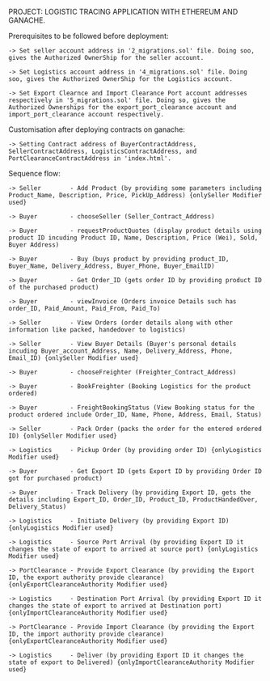 PROJECT: LOGISTIC TRACING APPLICATION WITH ETHEREUM AND GANACHE.

Prerequisites to be followed before deployment:

    -> Set seller account address in '2_migrations.sol' file. Doing soo, gives the Authorized OwnerShip for the seller account.

    -> Set Logistics account address in '4_migrations.sol' file. Doing soo, gives the Authorized OwnerShip for the Logistics account.

    -> Set Export Clearnce and Import Clearance Port account addresses respectively in '5_migrations.sol' file. Doing so, gives the Authorized Ownerships for the export_port_clearance account and import_port_clearance account respectively.

Customisation after deploying contracts on ganache:

    -> Setting Contract address of BuyerContractAddress, SellerContractAddress, LogisticsContractAddress, and PortClearanceContractAddress in 'index.html'.

Sequence flow:

    -> Seller        - Add Product (by providing some parameters including Product_Name, Description, Price, PickUp_Address) {onlySeller Modifier used}

    -> Buyer         - chooseSeller (Seller_Contract_Address)

    -> Buyer         - requestProductQuotes (display product details using product ID incuding Product ID, Name, Description, Price (Wei), Sold, Buyer Address)

    -> Buyer         - Buy (buys product by providing product_ID, Buyer_Name, Delivery_Address, Buyer_Phone, Buyer_EmailID)

    -> Buyer         - Get Order_ID (gets order ID by providing product ID of the purchased product)

    -> Buyer         - viewInvoice (Orders invoice Details such has order_ID, Paid_Amount, Paid_From, Paid_To)

    -> Seller        - View Orders (order details along with other information like packed, handedover to logistics)

    -> Seller        - View Buyer Details (Buyer's personal details incuding Buyer_account_Address, Name, Delivery_Address, Phone, Email_ID) {onlySeller Modifier used}

    -> Buyer         - chooseFreighter (Freighter_Contract_Address)

    -> Buyer         - BookFreighter (Booking Logistics for the product ordered)

    -> Buyer         - FreightBookingStatus (View Booking status for the product ordered include Order_ID, Name, Phone, Address, Email, Status)

    -> Seller        - Pack Order (packs the order for the entered ordered ID) {onlySeller Modifier used}

    -> Logistics     - Pickup Order (by providing order ID) {onlyLogistics Modifier used}

    -> Buyer         - Get Export ID (gets Export ID by providing Order ID got for purchased product)

    -> Buyer         - Track Delivery (by providing Export ID, gets the details including Export_ID, Order_ID, Product_ID, ProductHandedOver, Delivery_Status)

    -> Logistics     - Initiate Delivery (by providing Export ID) {onlyLogistics Modifier used}

    -> Logistics     - Source Port Arrival (by providing Export ID it changes the state of export to arrived at source port) {onlyLogistics Modifier used}

    -> PortClearance - Provide Export Clearance (by providing the Export ID, the export authority provide clearance) {onlyExportClearanceAuthority Modifier used}

    -> Logistics     - Destination Port Arrival (by providing Export ID it changes the state of export to arrived at Destination port) {onlyImportClearanceAuthority Modifier used}

    -> PortClearance - Provide Import Clearance (by providing the Export ID, the import authority provide clearance) {onlyExportClearanceAuthority Modifier used}

    -> Logistics     - Deliver (by providing Export ID it changes the state of export to Delivered) {onlyImportClearanceAuthority Modifier used}




    